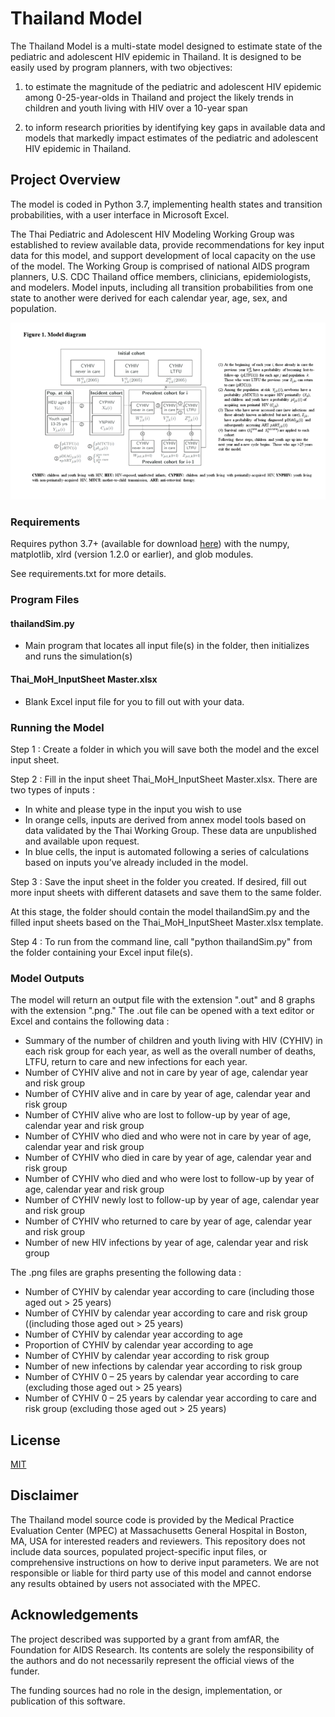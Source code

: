 # Thailand Model

The Thailand Model is a multi-state model designed to estimate state of the pediatric and adolescent HIV epidemic in Thailand. It is designed to be easily used by program planners, with two objectives: 

1) to estimate the magnitude of the pediatric and adolescent HIV epidemic among 0-25-year-olds in Thailand and project the likely trends in children and youth living with HIV over a 10-year span

2) to inform research priorities by identifying key gaps in available data and models that markedly impact estimates of the pediatric and adolescent HIV epidemic in Thailand.

## Project Overview
The model is coded in Python 3.7, implementing health states and transition probabilities, with a user interface in Microsoft Excel. 

The Thai Pediatric and Adolescent HIV Modeling Working Group was established to review available data, provide recommendations for key input data for this model, and support development of local capacity on the use of the model. The Working Group is comprised of national AIDS program planners, U.S. CDC Thailand office members, clinicians, epidemiologists, and modelers. Model inputs, including all transition probabilities from one state to another were derived for each calendar year, age, sex, and population.

<img src="images/ThailandModelFlowDiagram.png" width="850">

### Requirements

Requires python 3.7+ (available for download [here](https://www.python.org/downloads/)) with the numpy, matplotlib, xlrd (version 1.2.0 or earlier), and glob modules.

See requirements.txt for more details.

### Program Files

#### thailandSim.py
  - Main program that locates all input file(s) in the folder, then initializes and runs the simulation(s)

#### Thai_MoH_InputSheet Master.xlsx
  - Blank Excel input file for you to fill out with your data. 

### Running the Model

Step 1 : Create a folder in which you will save both the model and the excel input sheet.

Step 2 : Fill in the input sheet Thai_MoH_InputSheet Master.xlsx. There are two types of inputs :
-	In white and please type in the input you wish to use
-	In orange cells, inputs are derived from annex model tools based on data validated by the Thai Working Group. These data are unpublished and available upon request.
-	In blue cells, the input is automated following a series of calculations based on inputs you’ve already included in the model.

Step 3 : Save the input sheet in the folder you created. If desired, fill out more input sheets with different datasets and save them to the same folder. 

At this stage, the folder should contain the model thailandSim.py and the filled input sheets based on the Thai_MoH_InputSheet Master.xlsx template. 

Step 4 : To run from the command line, call "python thailandSim.py" from the folder containing your Excel input file(s). 

### Model Outputs

The model will return an output file with the extension ".out" and 8 graphs with the extension ".png." 
The .out file can be opened with a text editor or Excel and contains the following data : 
-	Summary of the number of children and youth living with HIV (CYHIV) in each risk group for each year, as well as the overall number of deaths, LTFU, return to care and new infections for each year.
-	Number of CYHIV alive and not in care by year of age, calendar year and risk group
-	Number of CYHIV alive and in care by year of age, calendar year and risk group
-	Number of CYHIV alive who are lost to follow-up by year of age, calendar year and risk group
-	Number of CYHIV who died and who were not in care by year of age, calendar year and risk group
-	Number of CYHIV who died in care by year of age, calendar year and risk group
-	Number of CYHIV who died and who were lost to follow-up by year of age, calendar year and risk group
-	Number of CYHIV newly lost to follow-up by year of age, calendar year and risk group
-	Number of CYHIV who returned to care by year of age, calendar year and risk group
-	Number of new HIV infections by year of age, calendar year and risk group

The .png files are graphs presenting the following data : 
-	Number of CYHIV by calendar year according to care (including those aged out > 25 years)
-	Number of CYHIV by calendar year according to care and risk group ((including those aged out > 25 years)
-	Number of CYHIV by calendar year according to age
-	Proportion of CYHIV by calendar year according to age
-	Number of CYHIV by calendar year according to risk group
-	Number of new infections by calendar year according to risk group
-	Number of CYHIV 0 – 25 years by calendar year according to care (excluding those aged out > 25 years)
-	Number of CYHIV 0 – 25 years by calendar year according to care and risk group (excluding those aged out > 25 years)


## License
[MIT](https://choosealicense.com/licenses/mit/)


## Disclaimer

The Thailand model source code is provided by the Medical Practice Evaluation Center (MPEC) at Massachusetts General Hospital in Boston, MA, USA for interested readers and reviewers. This repository does not include data sources, populated project-specific input files, or comprehensive instructions on how to derive input parameters. We are not responsible or liable for third party use of this model and cannot endorse any results obtained by users not associated with the MPEC.

## Acknowledgements

The project described was supported by a grant from amfAR, the Foundation for AIDS Research. Its contents are solely the responsibility of the authors and do not necessarily represent the official views of the funder.

The funding sources had no role in the design, implementation, or publication of this software.

